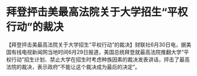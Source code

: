 

# 拜登抨击美最高法院关于大学招生“平权行动”的裁决

【拜登抨击美最高法院关于大学招生“平权行动”的裁决】财联社6月30日电，据美国有线电视新闻网当地时间6月29日报道，美国总统拜登就最高法院推翻大学“平权行动”招生计划、禁止大学在招生时考虑种族因素的裁决发表讲话，抨击了最高法院的裁决，表示政府“不能让这个裁决成为最后的决定”。

